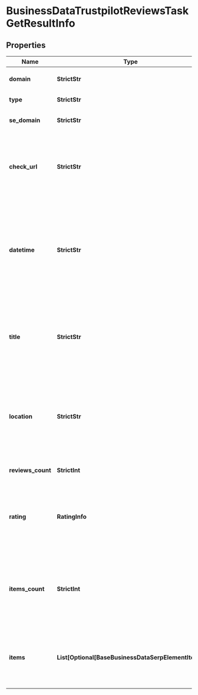 # BusinessDataTrustpilotReviewsTaskGetResultInfo


## Properties

| Name | Type | Description | Notes |
|------------ | ------------- | ------------- | -------------|
**domain** | **StrictStr** | domain of the business entity |[optional]|
**type** | **StrictStr** | type of element |[optional]|
**se_domain** | **StrictStr** | search engine domain in a POST array |[optional]|
**check_url** | **StrictStr** | direct URL to search engine results<br>you can use it to make sure that we provided accurate results |[optional]|
**datetime** | **StrictStr** | date and time when the result was received<br>in the UTC format: “yyyy-mm-dd hh-mm-ss +00:00”<br>example:<br>2019-11-15 12:57:46 +00:00 |[optional]|
**title** | **StrictStr** | title of the ‘reviews’ element on Trustpilot<br>the name of the business entity for which the reviews are collected |[optional]|
**location** | **StrictStr** | location of the business entity as specified on Trustpilot<br>address of the business entity for which the reviews are collected |[optional]|
**reviews_count** | **StrictInt** | the total number of reviews |[optional]|
**rating** | **RatingInfo** | rating of the corresponding business entity<br>popularity rate based on reviews and displayed in SERP |[optional]|
**items_count** | **StrictInt** | the number of items in the results array<br>you can get more results by using the depth parameter when setting a task |[optional]|
**items** | **List[Optional[BaseBusinessDataSerpElementItem]]** | found reviews<br>you can get more results by using the depth parameter when setting a task |[optional]|